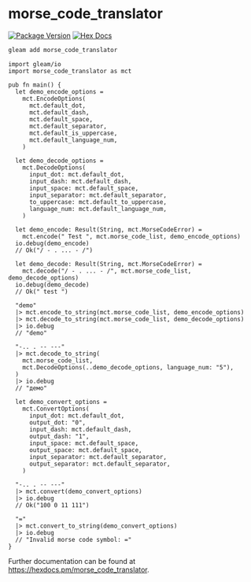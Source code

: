 # morse_code_translator

[![Package Version](https://img.shields.io/hexpm/v/morse_code_translator)](https://hex.pm/packages/morse_code_translator)
[![Hex Docs](https://img.shields.io/badge/hex-docs-ffaff3)](https://hexdocs.pm/morse_code_translator/)

```sh
gleam add morse_code_translator
```
```gleam
import gleam/io
import morse_code_translator as mct

pub fn main() {
  let demo_encode_options =
    mct.EncodeOptions(
      mct.default_dot,
      mct.default_dash,
      mct.default_space,
      mct.default_separator,
      mct.default_is_uppercase,
      mct.default_language_num,
    )

  let demo_decode_options =
    mct.DecodeOptions(
      input_dot: mct.default_dot,
      input_dash: mct.default_dash,
      input_space: mct.default_space,
      input_separator: mct.default_separator,
      to_uppercase: mct.default_to_uppercase,
      language_num: mct.default_language_num,
    )

  let demo_encode: Result(String, mct.MorseCodeError) =
    mct.encode(" Test ", mct.morse_code_list, demo_encode_options)
  io.debug(demo_encode)
  // Ok("/ - . ... - /")

  let demo_decode: Result(String, mct.MorseCodeError) =
    mct.decode("/ - . ... - /", mct.morse_code_list, demo_decode_options)
  io.debug(demo_decode)
  // Ok(" test ")

  "demo"
  |> mct.encode_to_string(mct.morse_code_list, demo_encode_options)
  |> mct.decode_to_string(mct.morse_code_list, demo_decode_options)
  |> io.debug
  // "demo"

  "-.. . -- ---"
  |> mct.decode_to_string(
    mct.morse_code_list,
    mct.DecodeOptions(..demo_decode_options, language_num: "5"),
  )
  |> io.debug
  // "демо"

  let demo_convert_options =
    mct.ConvertOptions(
      input_dot: mct.default_dot,
      output_dot: "0",
      input_dash: mct.default_dash,
      output_dash: "1",
      input_space: mct.default_space,
      output_space: mct.default_space,
      input_separator: mct.default_separator,
      output_separator: mct.default_separator,
    )

  "-.. . -- ---"
  |> mct.convert(demo_convert_options)
  |> io.debug
  // Ok("100 0 11 111")

  "="
  |> mct.convert_to_string(demo_convert_options)
  |> io.debug
  // "Invalid morse code symbol: ="
}
```

Further documentation can be found at <https://hexdocs.pm/morse_code_translator>.

